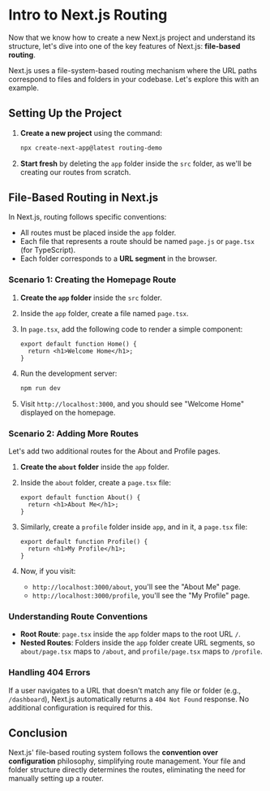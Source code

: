 # Intro to Next.js Routing

Now that we know how to create a new Next.js project and understand its structure, let's dive into one of the key features of Next.js: **file-based routing**.

Next.js uses a file-system-based routing mechanism where the URL paths correspond to files and folders in your codebase. Let's explore this with an example.

## Setting Up the Project

1. **Create a new project** using the command:

   ```bash
   npx create-next-app@latest routing-demo
   ```

2. **Start fresh** by deleting the `app` folder inside the `src` folder, as we'll be creating our routes from scratch.

## File-Based Routing in Next.js

In Next.js, routing follows specific conventions:

- All routes must be placed inside the `app` folder.
- Each file that represents a route should be named `page.js` or `page.tsx` (for TypeScript).
- Each folder corresponds to a **URL segment** in the browser.

### Scenario 1: Creating the Homepage Route

1. **Create the `app` folder** inside the `src` folder.
2. Inside the `app` folder, create a file named `page.tsx`.
3. In `page.tsx`, add the following code to render a simple component:

   ```tsx
   export default function Home() {
     return <h1>Welcome Home</h1>;
   }
   ```

4. Run the development server:

   ```bash
   npm run dev
   ```

5. Visit `http://localhost:3000`, and you should see "Welcome Home" displayed on the homepage.

### Scenario 2: Adding More Routes

Let's add two additional routes for the About and Profile pages.

1. **Create the `about` folder** inside the `app` folder.
2. Inside the `about` folder, create a `page.tsx` file:

   ```tsx
   export default function About() {
     return <h1>About Me</h1>;
   }
   ```

3. Similarly, create a `profile` folder inside `app`, and in it, a `page.tsx` file:

   ```tsx
   export default function Profile() {
     return <h1>My Profile</h1>;
   }
   ```

4. Now, if you visit:
   - `http://localhost:3000/about`, you'll see the "About Me" page.
   - `http://localhost:3000/profile`, you'll see the "My Profile" page.

### Understanding Route Conventions

- **Root Route**: `page.tsx` inside the `app` folder maps to the root URL `/`.
- **Nested Routes**: Folders inside the `app` folder create URL segments, so `about/page.tsx` maps to `/about`, and `profile/page.tsx` maps to `/profile`.

### Handling 404 Errors

If a user navigates to a URL that doesn't match any file or folder (e.g., `/dashboard`), Next.js automatically returns a `404 Not Found` response. No additional configuration is required for this.

## Conclusion

Next.js' file-based routing system follows the **convention over configuration** philosophy, simplifying route management. Your file and folder structure directly determines the routes, eliminating the need for manually setting up a router.
